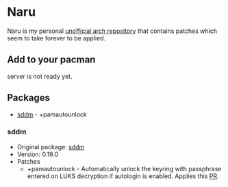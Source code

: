 # Naru
Naru is my personal [unofficial arch repository](https://wiki.archlinux.org/title/Unofficial_user_repositories) that contains patches which seem to take forever to be applied.  

## Add to your pacman
server is not ready yet.

## Packages
* [sddm](#sddm) - +pamautounlock

### sddm
* Original package: [sddm](https://archlinux.org/packages/extra/x86_64/sddm/)
* Version: 0.19.0
* Patches
    * +pamautounlock - Automatically unlock the keyring with passphrase entered on LUKS decryption if autologin is enabled. Applies this [PR](https://github.com/sddm/sddm/pull/1550).
